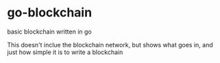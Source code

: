 # go-blockchain
basic blockchain written in go

This doesn't inclue the blockchain network, but shows what goes in, and just how simple it is to write a blockchain

